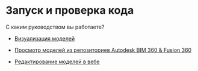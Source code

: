 # Запуск и проверка кода

С каким руководством вы работаете? 

- [Визуализация моделей](environment/rundebug/2legged.md)


- [Просмотр моделей из репозиториев Autodesk BIM 360 & Fusion 360](environment/rundebug/3legged.md)


- [Редактирование моделей в вебе](environment/rundebug/2legged_da.md)

